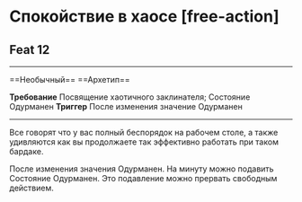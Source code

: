 # Спокойствие в хаосе [free-action]
## Feat 12

---

==Необычный== ==Архетип== 

**Требование** Посвящение хаотичного заклинателя; Состояние Одурманен
**Триггер** После изменения значение Одурманен

---

Все говорят что у вас полный беспорядок на рабочем столе, а также удивляются как вы продолжаете так эффективно работать при таком бардаке.

После изменения значения Одурманен. На минуту можно подавить Состояние Одурманен. Это подавление можно прервать свободным действием.